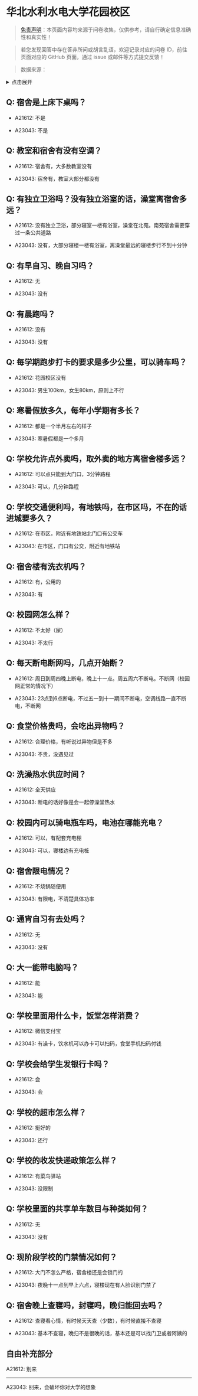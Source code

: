 # 华北水利水电大学花园校区

> [免责声明](https://colleges.chat/#_3)：本页面内容均来源于问卷收集，仅供参考，请自行确定信息准确性和真实性！

> 若您发现回答中存在答非所问或胡言乱语，欢迎记录对应的问卷 ID，前往页面对应的 GitHub 页面，通过 issue 或邮件等方式提交反馈！

> 数据来源：

<details><summary>点击展开</summary>
<ul>
<li>A21612: 匿名 (2024 年 03 月)</li>
<li>A23043: 匿名 (2024 年 06 月)</li>
</ul>
</details>

## Q: 宿舍是上床下桌吗？

- A21612: 不是

- A23043: 不是

## Q: 教室和宿舍有没有空调？

- A21612: 宿舍有，大多数教室没有

- A23043: 宿舍有，教室大部分都没有

## Q: 有独立卫浴吗？没有独立浴室的话，澡堂离宿舍多远？

- A21612: 没有独立卫浴，部分寝室一楼有浴室，澡堂在北苑。南苑宿舍需要穿过一条公共道路

- A23043: 没有，大部分寝楼一楼有浴室，离澡堂最远的寝楼步行不到十分钟

## Q: 有早自习、晚自习吗？

- A21612: 无

- A23043: 没有

## Q: 有晨跑吗？

- A21612: 没有

- A23043: 没有

## Q: 每学期跑步打卡的要求是多少公里，可以骑车吗？

- A21612: 花园校区没有

- A23043: 男生100km，女生80km，原则上不行

## Q: 寒暑假放多久，每年小学期有多长？

- A21612: 都是一个半月左右的样子

- A23043: 寒暑假都是一个多月

## Q: 学校允许点外卖吗，取外卖的地方离宿舍楼多远？

- A21612: 可以点只能到大门口，3分钟路程

- A23043: 可以，几分钟路程

## Q: 学校交通便利吗，有地铁吗，在市区吗，不在的话进城要多久？

- A21612: 在市区，附近有地铁站北门口有公交车

- A23043: 在市区，门口有公交，附近有地铁站

## Q: 宿舍楼有洗衣机吗？

- A21612: 有，公用的

- A23043: 有

## Q: 校园网怎么样？

- A21612: 不太好（屎）

- A23043: 不太行

## Q: 每天断电断网吗，几点开始断？

- A21612: 周日到周四晚上断电，晚上十一点。周五周六不断电。不断网（校园网正常的情况下）

- A23043: 23点到6点断电，不过五一到十一期间不断电，空调线路一直不断电，不断网

## Q: 食堂价格贵吗，会吃出异物吗？

- A21612: 合理价格，有听说过异物但是不多

- A23043: 不贵，没遇见过

## Q: 洗澡热水供应时间？

- A21612: 全天供应

- A23043: 断电的话好像是会一起停澡堂热水

## Q: 校园内可以骑电瓶车吗，电池在哪能充电？

- A21612: 可以，有配套充电棚

- A23043: 可以，寝楼边有充电桩

## Q: 宿舍限电情况？

- A21612: 不烧锅随便用

- A23043: 有限电，不清楚具体功率

## Q: 通宵自习有去处吗？

- A21612: 无

- A23043: 没有

## Q: 大一能带电脑吗？

- A21612: 能

- A23043: 能

## Q: 学校里面用什么卡，饭堂怎样消费？

- A21612: 微信支付宝

- A23043: 有澡卡，饮水机可以办卡可以扫码，食堂手机扫码付钱

## Q: 学校会给学生发银行卡吗？

- A21612: 会

- A23043: 会

## Q: 学校的超市怎么样？

- A21612: 挺好的

- A23043: 还行

## Q: 学校的收发快递政策怎么样？

- A21612: 有菜鸟驿站

- A23043: 没限制

## Q: 学校里面的共享单车数目与种类如何？

- A21612: 无

- A23043: 没有

## Q: 现阶段学校的门禁情况如何？

- A21612: 大门不怎么严格，宿舍楼还是会锁门的

- A23043: 夜晚十一点到早上六点，寝楼现在有人脸识别门禁了

## Q: 宿舍晚上查寝吗，封寝吗，晚归能回去吗？

- A21612: 查寝看心情，有时候天天查（少数），有时候直接不查寝

- A23043: 基本不查寝，晚归不是很晚的话，基本还是可以找门卫或者阿姨的

## 自由补充部分

A21612: 别来

***

A23043: 别来，会破坏你对大学的想象